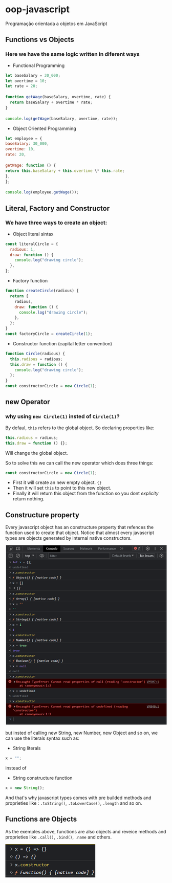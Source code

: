 # oop-javascript

Programação orientada a objetos em JavaScript

## Functions vs Objects

### Here we have the same logic written in diferent ways

- Functional Programming

```js
let baseSalary = 30_000;
let overtime = 10;
let rate = 20;

function getWage(baseSalary, overtime, rate) {
  return baseSalary + overtime * rate;
}

console.log(getWage(baseSalary, overtime, rate));
```

- Object Oriented Programming

```js
let employee = {
baseSalary: 30_000,
overtime: 10,
rate: 20,

getWage: function () {
return this.baseSalary + this.overtime \* this.rate;
},
};

console.log(employee.getWage());
```

## Literal, Factory and Constructor

### We have three ways to create an object:

- Object literal sintax

```js
const literalCircle = {
  radious: 1,
  draw: function () {
    console.log("drawing circle");
  },
};
```

- Factory function

```js
function createCircle(radious) {
  return {
    radious,
    draw: function () {
      console.log("drawing circle");
    },
  };
}
const factoryCircle = createCircle(1);
```

- Constructor function (capital letter convention)

```js
function Circle(radious) {
  this.radious = radious;
  this.draw = function () {
    console.log("drawing circle");
  };
}
const constructorCircle = new Circle(1);
```

## new Operator

### why using `new Circle(1)` insted of `Circle(1)`?

By defaul, `this` refers to the global object. So declaring properties like:

```js
this.radious = radious;
this.draw = function () {};
```

Will change the global object.

So to solve this we can call the new operator which does three things:

```js
const constructorCircle = new Circle(1);
```

- First it will create an new empty object. `{}`
- Then it will set `this` to point to this new object.
- Finally it will return this object from the function so you dont _explicity_ return nothing.

## Constructure property

Every javascript object has an constructure property that refences the function used to create that object.
Notice that almost every javascript types are objects generated by internal native constructors.

![Constructure property](image.png)

but insted of calling new String, new Number, new Object and so on, we can use the literals syntax such as:

- String literals

```js
x = "";
```

instead of

- String constructure function

```js
x = new String();
```

And that's why javascript types comes with pre builded methods and proprieties like : `.toString()`, `.toLowerCase()`, `.length` and so on.

## Functions are Objects

As the exemples above, functions are also objects and reveice methods and proprieties like `.call()`, `.bind()`, `.name` and others.

![Functions are Objects](image-1.png)
